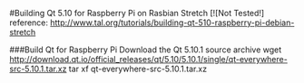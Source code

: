 #Building Qt 5.10 for Raspberry Pi on Rasbian Stretch [![Not Tested!]
reference: http://www.tal.org/tutorials/building-qt-510-raspberry-pi-debian-stretch

###Build Qt for Raspberry Pi
Download the Qt 5.10.1 source archive
    wget http://download.qt.io/official_releases/qt/5.10/5.10.1/single/qt-everywhere-src-5.10.1.tar.xz
    tar xf qt-everywhere-src-5.10.1.tar.xz
